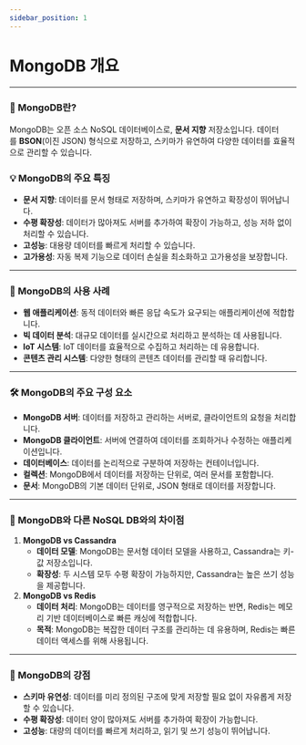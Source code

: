 ```yaml
---
sidebar_position: 1
---
```


# MongoDB 개요

---

### 🧐 MongoDB란?

MongoDB는 오픈 소스 NoSQL 데이터베이스로, **문서 지향** 저장소입니다. 데이터를 **BSON**(이진 JSON) 형식으로 저장하고, 스키마가 유연하여 다양한 데이터를 효율적으로 관리할 수 있습니다.

### 💡 MongoDB의 주요 특징

- **문서 지향**: 데이터를 문서 형태로 저장하며, 스키마가 유연하고 확장성이 뛰어납니다.
- **수평 확장성**: 데이터가 많아져도 서버를 추가하여 확장이 가능하고, 성능 저하 없이 처리할 수 있습니다.
- **고성능**: 대용량 데이터를 빠르게 처리할 수 있습니다.
- **고가용성**: 자동 복제 기능으로 데이터 손실을 최소화하고 고가용성을 보장합니다.

---

### 🚀 MongoDB의 사용 사례

- **웹 애플리케이션**: 동적 데이터와 빠른 응답 속도가 요구되는 애플리케이션에 적합합니다.
- **빅 데이터 분석**: 대규모 데이터를 실시간으로 처리하고 분석하는 데 사용됩니다.
- **IoT 시스템**: IoT 데이터를 효율적으로 수집하고 처리하는 데 유용합니다.
- **콘텐츠 관리 시스템**: 다양한 형태의 콘텐츠 데이터를 관리할 때 유리합니다.

---

### 🛠️ MongoDB의 주요 구성 요소

- **MongoDB 서버**: 데이터를 저장하고 관리하는 서버로, 클라이언트의 요청을 처리합니다.
- **MongoDB 클라이언트**: 서버에 연결하여 데이터를 조회하거나 수정하는 애플리케이션입니다.
- **데이터베이스**: 데이터를 논리적으로 구분하여 저장하는 컨테이너입니다.
- **컬렉션**: MongoDB에서 데이터를 저장하는 단위로, 여러 문서를 포함합니다.
- **문서**: MongoDB의 기본 데이터 단위로, JSON 형태로 데이터를 저장합니다.

---

### 📝 MongoDB와 다른 NoSQL DB와의 차이점

1. **MongoDB vs Cassandra**
    - **데이터 모델**: MongoDB는 문서형 데이터 모델을 사용하고, Cassandra는 키-값 저장소입니다.
    - **확장성**: 두 시스템 모두 수평 확장이 가능하지만, Cassandra는 높은 쓰기 성능을 제공합니다.
2. **MongoDB vs Redis**
    - **데이터 처리**: MongoDB는 데이터를 영구적으로 저장하는 반면, Redis는 메모리 기반 데이터베이스로 빠른 캐싱에 적합합니다.
    - **목적**: MongoDB는 복잡한 데이터 구조를 관리하는 데 유용하며, Redis는 빠른 데이터 액세스를 위해 사용됩니다.

---

### 🔄 MongoDB의 강점

- **스키마 유연성**: 데이터를 미리 정의된 구조에 맞게 저장할 필요 없이 자유롭게 저장할 수 있습니다.
- **수평 확장성**: 데이터 양이 많아져도 서버를 추가하여 확장이 가능합니다.
- **고성능**: 대량의 데이터를 빠르게 처리하고, 읽기 및 쓰기 성능이 뛰어납니다.